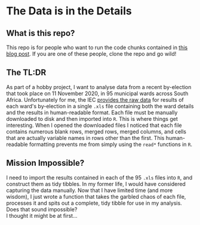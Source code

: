 # The Data is in the Details

## What is this repo?
This repo is for people who want to run the code chunks contained in [this blog post](). 
If you are one of these people, clone the repo and go wild! 

## The TL:DR
As part of a hobby project, I want to analyse data from a recent by-election that took place on 11 November 2020, in 95 municipal wards across South Africa.
Unfortunately for me, the IEC [provides the raw data](https://www.elections.org.za/content/Elections/Municipal-by-elections-results/) for results of each ward's by-election in a single `.xls` file containing both the ward details and the results in human-readable format.
Each file must be manually downloaded to disk and then imported into `R`.
This is where things get interesting.
When I opened the downloaded files I noticed that each file contains numerous blank rows, merged rows, merged columns, and cells that are actually variable names in rows other than the first. 
This human-readable formatting prevents me from simply using the `read*` functions in `R`. 

## Mission Impossible?

I need to import the results contained in each of the 95 `.xls` files into `R`, and construct them as tidy tibbles.
In my former life, I would have considered capturing the data manually. 
Now that I have limited time (and more wisdom), I just wrote a function that takes the garbled chaos of each file, processes it and spits out a complete, tidy tibble for use in my analysis.  
Does that sound impossible?  
I thought it might be at first...

 

